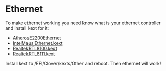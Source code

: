 # Ethernet

To make ethernet working you need know what is your ethernet controller and install kext for it:

- [AtherosE2200Ethernet](https://www.insanelymac.com/forum/files/file/313-atherose2200ethernet/)
- [IntelMausiEthernet.kext](https://www.insanelymac.com/forum/files/file/396-intelmausiethernet/)
- [RealtekRTL8100.kext](https://www.insanelymac.com/forum/files/file/259-realtekrtl8100-binary/)
- [RealtekRTL8111.kext](http://www.insanelymac.com/forum/files/file/88-realtekrtl8111-binary/)

Install kext to /EFI/Clover/kexts/Other and reboot. Then ethernet will work!